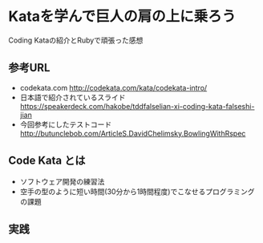 # Kataを学んで巨人の肩の上に乗ろう
Coding Kataの紹介とRubyで頑張った感想

## 参考URL
- codekata.com http://codekata.com/kata/codekata-intro/
- 日本語で紹介されているスライド https://speakerdeck.com/hakobe/tddfalselian-xi-coding-kata-falseshi-jian
- 今回参考にしたテストコード http://butunclebob.com/ArticleS.DavidChelimsky.BowlingWithRspec 

## Code Kata とは

- ソフトウェア開発の練習法
- 空手の型のように短い時間(30分から1時間程度)でこなせるプログラミングの課題


## 実践

